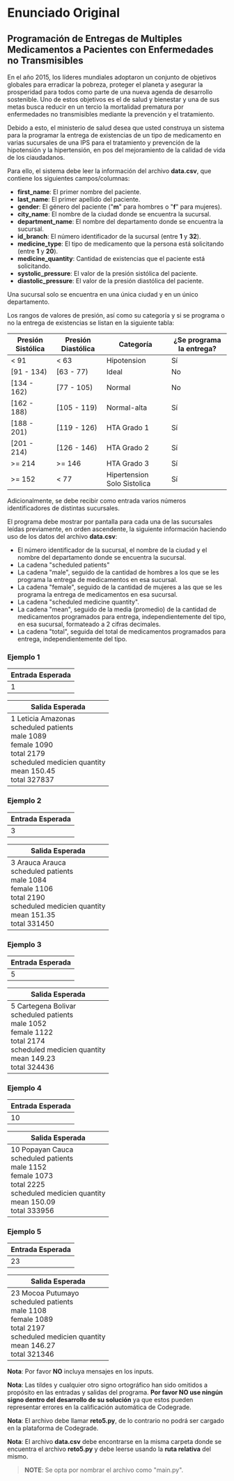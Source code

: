 # Enunciado Original

## Programación de Entregas de Multiples Medicamentos a Pacientes con Enfermedades no Transmisibles

En el año 2015, los líderes mundiales adoptaron un conjunto de objetivos globales
para erradicar la pobreza, proteger el planeta y asegurar la prosperidad para todos
como parte de una nueva agenda de desarrollo sostenible. Uno de estos objetivos es
el de salud y bienestar y una de sus metas busca reducir en un tercio la mortalidad
prematura por enfermedades no transmisibles mediante la prevención y el tratamiento.

Debido a esto, el ministerio de salud desea que usted construya un sistema para la
programar la entrega de existencias de un tipo de medicamento en varias sucursales
de una IPS para el tratamiento y prevención de la hipotensión y la hipertensión, en
pos del mejoramiento de la calidad de vida de los ciaudadanos.

Para ello, el sistema debe leer la información del archivo **data.csv**, que contiene
los siguientes campos/columnas:
- **first_name**: El primer nombre del paciente.
- **last_name**: El primer apellido del paciente.
- **gender**: El género del paciente ("**m**" para hombres o "**f**" para mujeres).
- **city_name**: El nombre de la ciudad donde se encuentra la sucursal.
- **department_name**: El nombre del departamento donde se encuentra la sucursal.
- **id_branch**: El número identificador de la sucursal (entre **1** y **32**).
- **medicine_type**: El tipo de medicamento que la persona está solicitando (entre **1** y **20**).
- **medicine_quantity**: Cantidad de existencias que el paciente está solicitando.
- **systolic_pressure**: El valor de la presión sistólica del paciente.
- **diastolic_pressure**: El valor de la presión diastólica del paciente.

Una sucursal solo se encuentra en una única ciudad y en un único departamento.

Los rangos de valores de presión, así como su categoría y si se programa o no la entrega
de existencias se listan en la siguiente tabla:

|Presión Sistólica|Presión Diastólica| Categoría                   |¿Se programa la entrega?|
|-----------------|------------------|-----------------------------|------------------------|
| < 91            | < 63             | Hipotension                 |          Sí            |
| [91 - 134)      | [63 - 77)        | Ideal                       |          No            |
| [134 - 162)     | [77 - 105)       | Normal                      |          No            |
| [162 - 188)     | [105 - 119)      | Normal-alta                 |          Sí            |
| [188 - 201)     | [119 - 126)      | HTA Grado 1                 |          Sí            |
| [201 - 214)     | [126 - 146)      | HTA Grado 2                 |          Sí            |
| >= 214          | >= 146           | HTA Grado 3                 |          Sí            |
| >= 152          | < 77             | Hipertension Solo Sistolica |          Sí            |

Adicionalmente, se debe recibir como entrada varios números identificadores de distintas
sucursales.

El programa debe mostrar por pantalla para cada una de las sucursales leídas previamente,
en orden ascendente, la siguiente información haciendo uso de los datos del archivo
**data.csv**:
- El número identificador de la sucursal, el nombre de la ciudad y el nombre del
  departamento donde se encuentra la sucursal.
- La cadena "scheduled patients"
- La cadena "male", seguido de la cantidad de hombres a los que se les programa la
  entrega de medicamentos en esa sucursal.
- La cadena "female", seguido de la cantidad de mujeres a las que se les programa
  la entrega de medicamentos en esa sucursal.
- La cadena "scheduled medicine quantity".
- La cadena "mean", seguido de la media (promedio) de la cantidad de medicamentos
  programados para entrega, independientemente del tipo, en esa sucursal, formateado
  a 2 cifras decimales.
- La cadena "total", seguida del total de medicamentos programados para entrega,
  independientemente del tipo.

### Ejemplo 1

|Entrada Esperada|
|----------------|
|1               |

| Salida Esperada                                                                                                                                |
|------------------------------------------------------------------------------------------------------------------------------------------------|
|1 Leticia Amazonas<br>scheduled patients<br>male 1089<br>female 1090<br>total 2179<br>scheduled medicien quantity<br>mean 150.45<br>total 327837|

### Ejemplo 2

|Entrada Esperada|
|----------------|
|3               |

| Salida Esperada                                                                                                                             |
|---------------------------------------------------------------------------------------------------------------------------------------------|
|3 Arauca Arauca<br>scheduled patients<br>male 1084<br>female 1106<br>total 2190<br>scheduled medicien quantity<br>mean 151.35<br>total 331450|

### Ejemplo 3

|Entrada Esperada|
|----------------|
|5               |

| Salida Esperada                                                                                                                                 |
|-------------------------------------------------------------------------------------------------------------------------------------------------|
|5 Cartegena Bolivar<br>scheduled patients<br>male 1052<br>female 1122<br>total 2174<br>scheduled medicien quantity<br>mean 149.23<br>total 324436|

### Ejemplo 4

|Entrada Esperada| 
|----------------|
|10              |

| Salida Esperada                                                                                                                              |
|----------------------------------------------------------------------------------------------------------------------------------------------|
|10 Popayan Cauca<br>scheduled patients<br>male 1152<br>female 1073<br>total 2225<br>scheduled medicien quantity<br>mean 150.09<br>total 333956|

### Ejemplo 5

|Entrada Esperada|
|----------------|
|23              |

| Salida Esperada                                                                                                                               |
|-----------------------------------------------------------------------------------------------------------------------------------------------|
|23 Mocoa Putumayo<br>scheduled patients<br>male 1108<br>female 1089<br>total 2197<br>scheduled medicien quantity<br>mean 146.27<br>total 321346|

**Nota**: Por favor **NO** incluya mensajes en los inputs.

**Nota**: Las tildes y cualquier otro signo ortográfico han sido omitidos a propósito
en las entradas y salidas del programa. **Por favor NO use ningún signo dentro del
desarrollo de su solución** ya que estos pueden representar errores en la calificación
automática de Codegrade.

**Nota**: El archivo debe llamar **reto5.py**, de lo contrario no podrá ser cargado
en la plataforma de Codegrade.

**Nota**: El archivo **data.csv** debe encontrarse en la misma carpeta donde se encuentra
el archivo **reto5.py** y debe leerse usando la **ruta relativa** del mismo.

> __**NOTE**__: Se opta por nombrar el archivo como "main.py".
